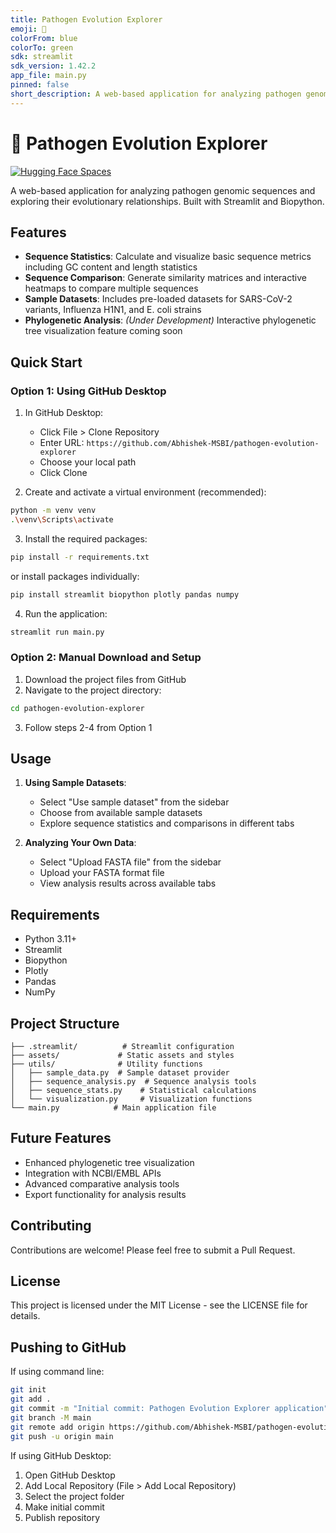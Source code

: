 ```yaml
---
title: Pathogen Evolution Explorer
emoji: 🧬
colorFrom: blue
colorTo: green
sdk: streamlit
sdk_version: 1.42.2
app_file: main.py
pinned: false
short_description: A web-based application for analyzing pathogen genomic sequences
---
```


# 🧬 Pathogen Evolution Explorer

[![Hugging Face Spaces](https://img.shields.io/badge/Hugging%20Face-Spaces-blue)](https://huggingface.co/spaces/srabhishek/Pathogenevolutionexplorer)

A web-based application for analyzing pathogen genomic sequences and exploring their evolutionary relationships. Built with Streamlit and Biopython.

## Features

- **Sequence Statistics**: Calculate and visualize basic sequence metrics including GC content and length statistics
- **Sequence Comparison**: Generate similarity matrices and interactive heatmaps to compare multiple sequences
- **Sample Datasets**: Includes pre-loaded datasets for SARS-CoV-2 variants, Influenza H1N1, and E. coli strains
- **Phylogenetic Analysis**: *(Under Development)* Interactive phylogenetic tree visualization feature coming soon

## Quick Start

### Option 1: Using GitHub Desktop
1. In GitHub Desktop:
   - Click File > Clone Repository
   - Enter URL: `https://github.com/Abhishek-MSBI/pathogen-evolution-explorer`
   - Choose your local path
   - Click Clone

2. Create and activate a virtual environment (recommended):
```bash
python -m venv venv
.\venv\Scripts\activate
```

3. Install the required packages:
```bash
pip install -r requirements.txt
```
or install packages individually:
```bash
pip install streamlit biopython plotly pandas numpy
```

4. Run the application:
```bash
streamlit run main.py
```

### Option 2: Manual Download and Setup
1. Download the project files from GitHub
2. Navigate to the project directory:
```bash
cd pathogen-evolution-explorer
```

3. Follow steps 2-4 from Option 1

## Usage

1. **Using Sample Datasets**:
   - Select "Use sample dataset" from the sidebar
   - Choose from available sample datasets
   - Explore sequence statistics and comparisons in different tabs

2. **Analyzing Your Own Data**:
   - Select "Upload FASTA file" from the sidebar
   - Upload your FASTA format file
   - View analysis results across available tabs

## Requirements

- Python 3.11+
- Streamlit
- Biopython
- Plotly
- Pandas
- NumPy

## Project Structure

```
├── .streamlit/          # Streamlit configuration
├── assets/             # Static assets and styles
├── utils/              # Utility functions
│   ├── sample_data.py  # Sample dataset provider
│   ├── sequence_analysis.py  # Sequence analysis tools
│   ├── sequence_stats.py    # Statistical calculations
│   └── visualization.py     # Visualization functions
└── main.py            # Main application file
```

## Future Features

- Enhanced phylogenetic tree visualization
- Integration with NCBI/EMBL APIs
- Advanced comparative analysis tools
- Export functionality for analysis results

## Contributing

Contributions are welcome! Please feel free to submit a Pull Request.

## License

This project is licensed under the MIT License - see the LICENSE file for details.

## Pushing to GitHub

If using command line:
```bash
git init
git add .
git commit -m "Initial commit: Pathogen Evolution Explorer application"
git branch -M main
git remote add origin https://github.com/Abhishek-MSBI/pathogen-evolution-explorer.git
git push -u origin main
```

If using GitHub Desktop:
1. Open GitHub Desktop
2. Add Local Repository (File > Add Local Repository)
3. Select the project folder
4. Make initial commit
5. Publish repository
